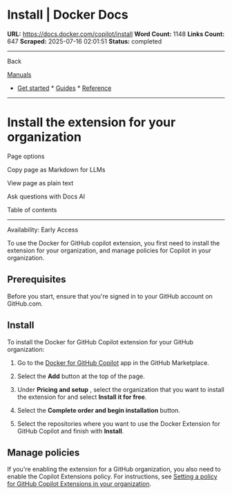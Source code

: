 # Install | Docker Docs

**URL:** https://docs.docker.com/copilot/install
**Word Count:** 1148
**Links Count:** 647
**Scraped:** 2025-07-16 02:01:51
**Status:** completed

---

Back

[Manuals](https://docs.docker.com/manuals/)

  * [Get started](https://docs.docker.com/get-started/)   * [Guides](https://docs.docker.com/guides/)   * [Reference](https://docs.docker.com/reference/)

* * *

# Install the extension for your organization

Page options

Copy page as Markdown for LLMs

View page as plain text

Ask questions with Docs AI

Table of contents

* * *

Availability: Early Access 

To use the Docker for GitHub copilot extension, you first need to install the extension for your organization, and manage policies for Copilot in your organization.

## Prerequisites

Before you start, ensure that you're signed in to your GitHub account on GitHub.com.

## Install

To install the Docker for GitHub Copilot extension for your GitHub organization:

  1. Go to the [Docker for GitHub Copilot](https://github.com/marketplace/docker-for-github-copilot) app in the GitHub Marketplace.

  2. Select the **Add** button at the top of the page.

  3. Under **Pricing and setup** , select the organization that you want to install the extension for and select **Install it for free**.

  4. Select the **Complete order and begin installation** button.

  5. Select the repositories where you want to use the Docker Extension for GitHub Copilot and finish with **Install**.

## Manage policies

If you're enabling the extension for a GitHub organization, you also need to enable the Copilot Extensions policy. For instructions, see [Setting a policy for GitHub Copilot Extensions in your organization](https://docs.github.com/en/copilot/managing-copilot/managing-github-copilot-in-your-organization/setting-policies-for-copilot-in-your-organization/managing-policies-for-copilot-in-your-organization#setting-a-policy-for-github-copilot-extensions-in-your-organization).